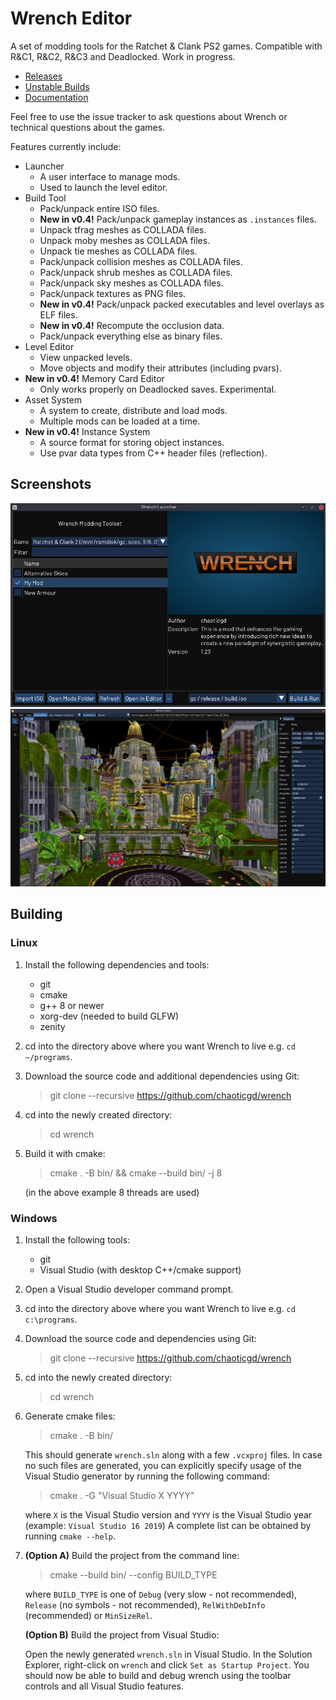 # Wrench Editor

A set of modding tools for the Ratchet & Clank PS2 games. Compatible with R&C1, R&C2, R&C3 and Deadlocked. Work in progress.

- [Releases](https://github.com/chaoticgd/wrench/releases)
- [Unstable Builds](https://github.com/chaoticgd/wrench/releases/tag/unstable)
- [Documentation](docs/README.md)

Feel free to use the issue tracker to ask questions about Wrench or technical questions about the games.

Features currently include:
- Launcher
	- A user interface to manage mods.
	- Used to launch the level editor.
- Build Tool
	- Pack/unpack entire ISO files.
	- **New in v0.4!** Pack/unpack gameplay instances as `.instances` files.
	- Unpack tfrag meshes as COLLADA files.
	- Unpack moby meshes as COLLADA files.
	- Unpack tie meshes as COLLADA files.
	- Pack/unpack collision meshes as COLLADA files.
	- Pack/unpack shrub meshes as COLLADA files.
	- Pack/unpack sky meshes as COLLADA files.
	- Pack/unpack textures as PNG files.
	- **New in v0.4!** Pack/unpack packed executables and level overlays as ELF files.
	- **New in v0.4!** Recompute the occlusion data.
	- Pack/unpack everything else as binary files.
- Level Editor
	- View unpacked levels.
	- Move objects and modify their attributes (including pvars).
- **New in v0.4!** Memory Card Editor
	- Only works properly on Deadlocked saves. Experimental.
- Asset System
	- A system to create, distribute and load mods.
	- Multiple mods can be loaded at a time.
- **New in v0.4!** Instance System
	- A source format for storing object instances.
	- Use pvar data types from C++ header files (reflection).

## Screenshots

![Launcher](docs/screenshots/launcher.png)
![Level Editor](docs/screenshots/editor.png)

## Building

### Linux

1.	Install the following dependencies and tools:
	- git
	- cmake
	- g++ 8 or newer
	- xorg-dev (needed to build GLFW)
	- zenity

2.	cd into the directory above where you want Wrench to live e.g. `cd ~/programs`.

2.	Download the source code and additional dependencies using Git:
	> git clone --recursive https://github.com/chaoticgd/wrench

3.	cd into the newly created directory:
	> cd wrench

4.	Build it with cmake:
	> cmake . -B bin/ && cmake --build bin/ -j 8
	
	(in the above example 8 threads are used)

### Windows

1.	Install the following tools:
	- git
	- Visual Studio (with desktop C++/cmake support)

2.	Open a Visual Studio developer command prompt.

3.	cd into the directory above where you want Wrench to live e.g. `cd c:\programs`.

4.	Download the source code and dependencies using Git:
	> git clone --recursive https://github.com/chaoticgd/wrench

5.	cd into the newly created directory:
	> cd wrench

6.	Generate cmake files:
	> cmake . -B bin/
	
	This should generate `wrench.sln` along with a few `.vcxproj` files. 
	In case no such files are generated, you can explicitly specify usage of the Visual Studio generator by running the following command:
	> cmake . -G "Visual Studio X YYYY"
	
	where `X` is the Visual Studio version and `YYYY` is the Visual Studio year (example: `Visual Studio 16 2019`)
	A complete list can be obtained by running `cmake --help`.

7.	**(Option A)** Build the project from the command line:
	
	> cmake --build bin/ --config BUILD_TYPE
	
	where `BUILD_TYPE` is one of `Debug` (very slow - not recommended), `Release` (no symbols - not recommended), `RelWithDebInfo` (recommended) or `MinSizeRel`.
	
	**(Option B)** Build the project from Visual Studio:

	Open the newly generated `wrench.sln` in Visual Studio. In the Solution Explorer, right-click on `wrench` and click `Set as Startup Project`. You should now be able to build and debug wrench using the toolbar controls and all Visual Studio features.
